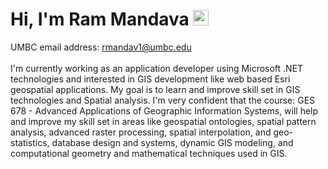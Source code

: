 # Hi, I'm Ram Mandava <img src="https://media.giphy.com/media/hvRJCLFzcasrR4ia7z/giphy.gif" width="25px">

UMBC email address: rmandav1@umbc.edu
<br>
<br>
I'm currently working as an application developer using Microsoft .NET technologies and interested in GIS development like web based Esri geospatial applications. My goal is to learn and improve skill set in GIS technologies and Spatial analysis. I'm very confident that the course: GES 678 - Advanced Applications of Geographic Information Systems, will help and improve my skill set in areas like geospatial ontologies, spatial pattern analysis, advanced raster processing, spatial interpolation, and geo-statistics, database design and systems, dynamic GIS modeling, and computational geometry and mathematical techniques used in GIS.

